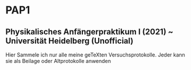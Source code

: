 # PAP1
## Physikalisches Anfängerpraktikum I (2021) ~ Universität Heidelberg (Unofficial)

Hier Sammele ich nur alle meine geTeXten Versuchsprotokolle. Jeder kann sie als Beilage oder Altprotokolle anwenden
